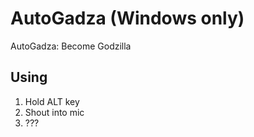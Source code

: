 # AutoGadza (Windows only)
AutoGadza: Become Godzilla



## Using
1. Hold ALT key
2. Shout into mic
3. ???
